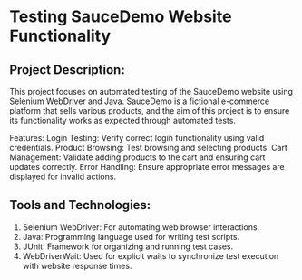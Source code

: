 # Testing SauceDemo Website Functionality
## Project Description: 
This project focuses on automated testing of the SauceDemo website using Selenium WebDriver and Java. SauceDemo is a fictional e-commerce platform that sells various products, and the aim of this project is to ensure its functionality works as expected through automated tests.

Features: Login Testing: Verify correct login functionality using valid credentials.
Product Browsing: Test browsing and selecting products. 
Cart Management: Validate adding products to the cart and ensuring cart updates correctly. 
Error Handling: Ensure appropriate error messages are displayed for invalid actions.

## Tools and Technologies: 
1. Selenium WebDriver: For automating web browser interactions. 
2. Java: Programming language used for writing test scripts. 
3. JUnit: Framework for organizing and running test cases. 
4. WebDriverWait: Used for explicit waits to synchronize test execution with website response times.
